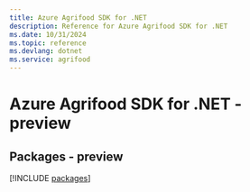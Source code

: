 ```yaml
---
title: Azure Agrifood SDK for .NET
description: Reference for Azure Agrifood SDK for .NET
ms.date: 10/31/2024
ms.topic: reference
ms.devlang: dotnet
ms.service: agrifood
---
```

# Azure Agrifood SDK for .NET - preview
## Packages - preview
[!INCLUDE [packages](agrifood-index.md)]